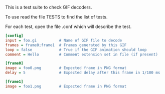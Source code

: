 This is a test suite to check GIF decoders.

To use read the file TESTS to find the list of tests.

For each test, open the file <name>.conf which will describe the test.

```ini
[config]
input = foo.gi          # Name of GIF file to decode
frames = frame0;frame1  # Frames generated by this GIF
loop = false            # True if the GIF animation should loop
comment = Hello         # Comment extension set in file (if present)

[frame0]
image = foo0.png        # Expected frame in PNG format
delay = 5               # Expected delay after this frame in 1/100 ms

[frame1]
image = foo1.png        # Expected frame in PNG format
```
